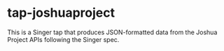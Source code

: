 # tap-joshuaproject
This is a Singer tap that produces JSON-formatted data from the Joshua Project APIs following the Singer spec.
